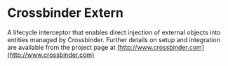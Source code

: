# Crossbinder Extern

A lifecycle interceptor that enables direct injection of external objects into entities managed by
Crossbinder. Further details on setup and integration are available from the project page at
[http://www.crossbinder.com](http://www.crossbinder.com)
